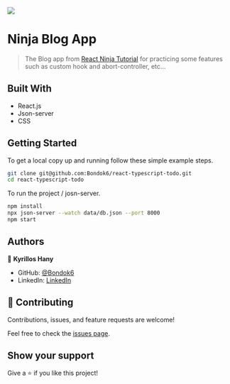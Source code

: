 ![](https://img.shields.io/badge/Microverse-blueviolet)

# Ninja Blog App

> The Blog app from [React Ninja Tutorial](https://www.youtube.com/playlist?list=PL4cUxeGkcC9gZD-Tvwfod2gaISzfRiP9d) for practicing some features such as custom hook and abort-controller, etc...

## Built With
- React.js
- Json-server
- CSS


## Getting Started

To get a local copy up and running follow these simple example steps.

```bash
git clone git@github.com:Bondok6/react-typescript-todo.git
cd react-typescript-todo
```

To run the project / josn-server.

```bash
npm install
npx json-server --watch data/db.json --port 8000
npm start
```


## Authors

👤 **Kyrillos Hany**

- GitHub: [@Bondok6](https://github.com/Bondok6)
- LinkedIn: [LinkedIn](https://www.linkedin.com/in/kyrillos-hany/)


## 🤝 Contributing

Contributions, issues, and feature requests are welcome!

Feel free to check the [issues page](../../issues/).

## Show your support

Give a ⭐️ if you like this project!

